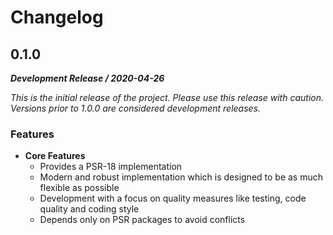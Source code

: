 Changelog
=========

0.1.0
-----
**_Development Release / 2020-04-26_**

_This is the initial release of the project. Please use this release with caution.
Versions prior to 1.0.0 are considered development releases._

### Features

 - **Core Features**
   - Provides a PSR-18 implementation
   - Modern and robust implementation which is designed to be as much flexible as possible
   - Development with a focus on quality measures like testing, code quality and coding style
   - Depends only on PSR packages to avoid conflicts
